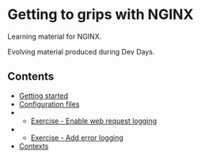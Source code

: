 # Getting to grips with NGINX

Learning material for NGINX.

Evolving material produced during Dev Days.

## Contents

- [Getting started](/getting-started.md)
- [Configuration files](/config-files.md)
- - [Exercise - Enable web request logging](/exercise-1.1.md)
- - [Exercise - Add error logging](/exercise-1.2.md)
- [Contexts](/contexts.md)
